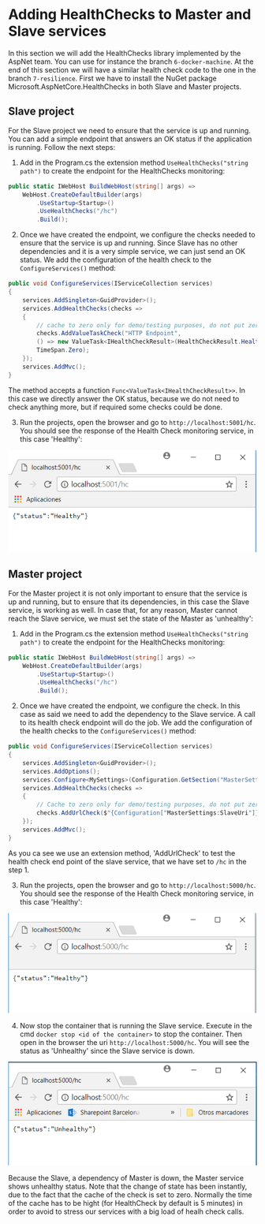 # Adding HealthChecks to Master and Slave services
In this section we will add the HealthChecks library implemented by the AspNet team. You can use for instance the branch `6-docker-machine`. At the end of this section we will have a similar health check code to the one in the branch `7-resilience`. First we have to install the NuGet package Microsoft.AspNetCore.HealthChecks in both Slave and Master projects.
## Slave project
For the Slave project we need to ensure that the service is up and running. You can add a simple endpoint that answers an OK status if the application is running. Follow the next steps:
1. Add in the Program.cs the extension method `UseHealthChecks("string path")` to create the endpoint for the HealthChecks monitoring:

```C#
public static IWebHost BuildWebHost(string[] args) =>
    WebHost.CreateDefaultBuilder(args)
        .UseStartup<Startup>()
        .UseHealthChecks("/hc")
        .Build();
```

2. Once we have created the endpoint, we configure the checks needed to ensure that the service is up and running. Since Slave has no other dependencies and it is a very simple service, we can just send an OK status. We add the configuration of the health check to the `ConfigureServices()` method:

```C#
public void ConfigureServices(IServiceCollection services)
{
    services.AddSingleton<GuidProvider>();
    services.AddHealthChecks(checks =>
    {
        // cache to zero only for demo/testing purposes, do not put zero otherwise
        checks.AddValueTaskCheck("HTTP Endpoint",
        () => new ValueTask<IHealthCheckResult>(HealthCheckResult.Healthy("Ok")),
        TimeSpan.Zero);
    });
    services.AddMvc();
}
```
The method accepts a function `Func<ValueTask<IHealthCheckResult>>`. In this case we directly answer the OK status, because we do not need to check anything more, but if required some checks could be done.

3. Run the projects, open the browser and go to `http://localhost:5001/hc`. You should see the response of the Health Check monitoring service, in this case 'Healthy':

![Slave healthy](./img/slave_healthy.PNG)

## Master project
For the Master project it is not only important to ensure that the service is up and running, but to ensure that its dependencies, in this case the Slave service, is working as well. In case that, for any reason, Master cannot reach the Slave service, we must set the state of the Master as 'unhealthy':
1. Add in the Program.cs the extension method `UseHealthChecks("string path")` to create the endpoint for the HealthChecks monitoring:

```C#
public static IWebHost BuildWebHost(string[] args) =>
    WebHost.CreateDefaultBuilder(args)
        .UseStartup<Startup>()
        .UseHealthChecks("/hc")
        .Build();
```

2. Once we have created the endpoint, we configure the check. In this case as said we need to add the dependency to the Slave service. A call to its health check endpoint will do the job. We add the configuration of the health checks to the `ConfigureServices()` method:

```C#
public void ConfigureServices(IServiceCollection services)
{
    services.AddSingleton<GuidProvider>();
    services.AddOptions();
    services.Configure<MySettings>(Configuration.GetSection("MasterSettings"));
    services.AddHealthChecks(checks =>
    {
        // Cache to zero only for demo/testing purposes, do not put zero otherwise
        checks.AddUrlCheck($"{Configuration["MasterSettings:SlaveUri"]}/hc", TimeSpan.Zero);
    });
    services.AddMvc();
}
```
As you ca see we use an extension method, 'AddUrlCheck' to test the health check end point of the slave service, that we have set to `/hc` in the step 1.

3. Run the projects, open the browser and go to `http://localhost:5000/hc`. You should see the response of the Health Check monitoring service, in this case 'Healthy':

![Master healthy](./img/master_healthy.PNG)

4. Now stop the container that is running the Slave service. Execute in the cmd `docker stop <id of the container>` to stop the container. Then open in the browser the uri `http://localhost:5000/hc`. You will see the status as 'Unhealthy' since the Slave service is down.

![Master unhealthy](./img/master_unhealthy.PNG)

Because the Slave, a dependency of Master is down, the Master service shows unhealthy status. Note that the change of state has been instantly, due to the fact that the cache of the check is set to zero. Normally the time of the cache has to be hight (for HealthCheck by default is 5 minutes) in order to avoid to stress our services with a big load of healh check calls.